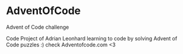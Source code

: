# AdventOfCode
Advent of Code challenge


Code Project of Adrian Leonhard
learning to code by solving Advent of Code puzzles :)
check Adventofcode.com <3
